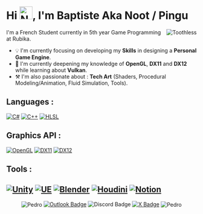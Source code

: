 # Hi <img src="https://github.com/MadBrosos/MadBrosos/assets/86929180/07eb0bf8-332f-4eb1-9d04-95e86a69b0f2" alt="Noot" style="width: 34px; height: 34px;">, I'm Baptiste Aka Noot / Pingu

<img align="right" src="https://github.com/MadBrosos/MadBrosos/assets/86929180/3831d4e2-8376-42da-9a81-da31ae0543e3" alt="Toothless">

I'm a French Student currently in 5th year Game Programming at Rubika.

- 💡 I'm currently focusing on developing my **Skills** in designing a **Personal Game Engine**.
- 📖 I'm currently deepening my knowledge of **OpenGL**, **DX11** and **DX12** while learning about **Vulkan**.
- ⚒️ I'm also passionate about : **Tech Art** (Shaders, Procedural Modeling/Animation, Fluid Simulation, Tools).

## Languages : 
[![C#](https://img.shields.io/badge/csharp-230068?style=for-the-badge&logo=csharp&logoColor=white)](https://en.wikipedia.org/wiki/C_Sharp_(programming_language))
[![C++](https://img.shields.io/badge/c++-659bd3?style=for-the-badge&logo=cplusplus&logoColor=white)](https://en.wikipedia.org/wiki/C%2B%2B)
[![HLSL](https://img.shields.io/badge/hlsl-0101f8?style=for-the-badge&logo=microsoft&logoColor=white)](https://en.wikipedia.org/wiki/DirectX)

## Graphics API :
[![OpenGL](https://img.shields.io/badge/opengl-659bd3?style=for-the-badge&logo=opengl&logoColor=white)](https://en.wikipedia.org/wiki/OpenGL)
[![DX11](https://img.shields.io/badge/dx11-a5daa2?style=for-the-badge&logo=microsoft&logoColor=white)](https://en.wikipedia.org/wiki/DirectX)
[![DX12](https://img.shields.io/badge/dx12-4f8f4c?style=for-the-badge&logo=microsoft&logoColor=white)](https://en.wikipedia.org/wiki/DirectX)


## Tools :
[![Unity](https://img.shields.io/badge/unity-000000?style=for-the-badge&logo=unity&logoColor=white)](https://unity.com/)
[![UE](https://img.shields.io/badge/unreal-0E1128?style=for-the-badge&logo=unrealengine&logoColor=white)](https://www.unrealengine.com/)
[![Blender](https://img.shields.io/badge/blender-E87D0D?style=for-the-badge&logo=blender&logoColor=white)](https://www.blender.org/)
[![Houdini](https://img.shields.io/badge/houdini-FF4713?style=for-the-badge&logo=houdini&logoColor=white)](https://www.sidefx.com/)
[![Notion](https://img.shields.io/badge/notion-000000?style=for-the-badge&logo=notion&logoColor=white)](https://www.notion.so/)
---

<p align="center">
  <img align="center" src="https://github.com/MadBrosos/MadBrosos/assets/86929180/69dd5a4b-3238-4aab-861b-1cb971b49f42" alt="Pedro">
  <a href="mailto:baptiste.valle@outlook.com">
    <img title="baptiste.valle@outlook.com" src="https://img.shields.io/badge/contact-0078D4?style=for-the-badge&logo=microsoftoutlook&logoColor=white" alt="Outlook Badge"></a>
    <img title="baptistev." src="https://img.shields.io/badge/baptistev.-5865F2?style=for-the-badge&logo=discord&logoColor=white" alt="Discord Badge">
  <a href="https://twitter.com/MadBroxs">
    <img title="Noot" src="https://img.shields.io/badge/Noot-000000?style=for-the-badge&logo=x&logoColor=white" alt="X Badge"></a>
    <img align="center" src="https://github.com/MadBrosos/MadBrosos/assets/86929180/4d95387f-7ecf-4725-81bd-d9eb1b9933db" alt="Pedro">

</p>

